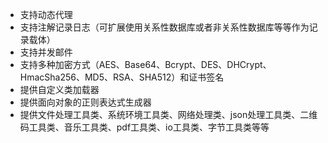 
<ul>
<li>
支持动态代理
</li>
<li>
支持注解记录日志（可扩展使用关系性数据库或者非关系性数据库等等作为记录载体）
</li>
<li>
支持并发邮件
</li>
<li>
支持多种加密方式（AES、Base64、Bcrypt、DES、DHCrypt、HmacSha256、MD5、RSA、SHA512）和证书签名
</li>
<li>
提供自定义类加载器
</li>
<li>
提供面向对象的正则表达式生成器
</li>
<li>
提供文件处理工具类、系统环境工具类、网络处理类、json处理工具类、二维码工具类、音乐工具类、pdf工具类、io工具类、字节工具类等等
</li>
</ul>
